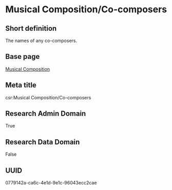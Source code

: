 # Musical Composition/Co-composers
## Short definition
The names of any co-composers.
## Base page
[Musical Composition](../../Objects/Musical%20Composition.md)
## Meta title
csr:Musical Composition/Co-composers
## Research Admin Domain
True
## Research Data Domain
False
## UUID
0779142a-ca6c-4e1d-9e1c-96043ecc2cae
